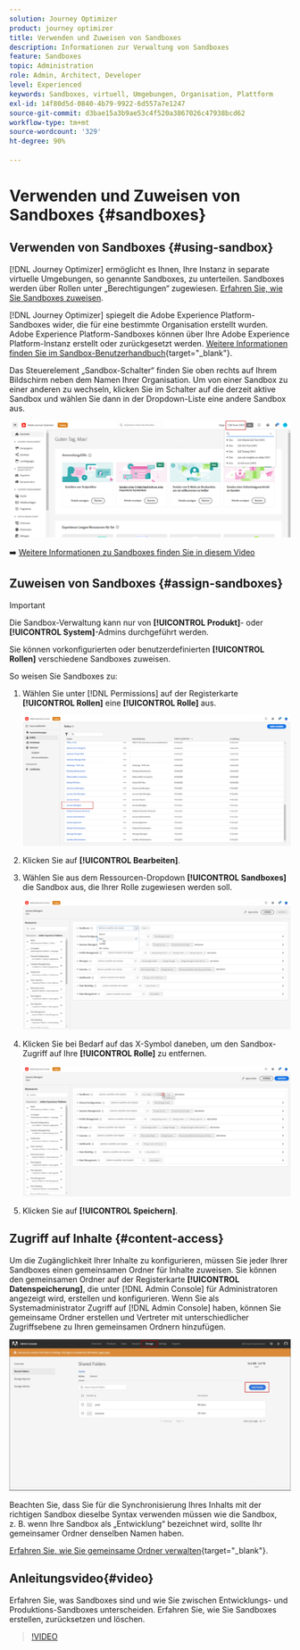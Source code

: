 ```yaml
---
solution: Journey Optimizer
product: journey optimizer
title: Verwenden und Zuweisen von Sandboxes
description: Informationen zur Verwaltung von Sandboxes
feature: Sandboxes
topic: Administration
role: Admin, Architect, Developer
level: Experienced
keywords: Sandboxes, virtuell, Umgebungen, Organisation, Plattform
exl-id: 14f80d5d-0840-4b79-9922-6d557a7e1247
source-git-commit: d3bae15a3b9ae53c4f520a3867026c47938bcd62
workflow-type: tm+mt
source-wordcount: '329'
ht-degree: 90%

---
```


# Verwenden und Zuweisen von Sandboxes {#sandboxes}

## Verwenden von Sandboxes {#using-sandbox}

[!DNL Journey Optimizer] ermöglicht es Ihnen, Ihre Instanz in separate virtuelle Umgebungen, so genannte Sandboxes, zu unterteilen. Sandboxes werden über Rollen unter „Berechtigungen“ zugewiesen. [Erfahren Sie, wie Sie Sandboxes zuweisen](permissions.md#create-product-profile).

[!DNL Journey Optimizer] spiegelt die Adobe Experience Platform-Sandboxes wider, die für eine bestimmte Organisation erstellt wurden. Adobe Experience Platform-Sandboxes können über Ihre Adobe Experience Platform-Instanz erstellt oder zurückgesetzt werden. [Weitere Informationen finden Sie im Sandbox-Benutzerhandbuch](https://experienceleague.adobe.com/docs/experience-platform/sandbox/ui/user-guide.html?lang=de){target="_blank"}.

Das Steuerelement „Sandbox-Schalter“ finden Sie oben rechts auf Ihrem Bildschirm neben dem Namen Ihrer Organisation. Um von einer Sandbox zu einer anderen zu wechseln, klicken Sie im Schalter auf die derzeit aktive Sandbox und wählen Sie dann in der Dropdown-Liste eine andere Sandbox aus.

![](assets/sandbox_5.png)

➡️ [Weitere Informationen zu Sandboxes finden Sie in diesem Video](#video)

## Zuweisen von Sandboxes {#assign-sandboxes}

>[!IMPORTANT]
>
> Die Sandbox-Verwaltung kann nur von **[!UICONTROL Produkt]**- oder **[!UICONTROL System]**-Admins durchgeführt werden.

Sie können vorkonfigurierten oder benutzerdefinierten **[!UICONTROL Rollen]** verschiedene Sandboxes zuweisen.

So weisen Sie Sandboxes zu:

1. Wählen Sie unter [!DNL Permissions] auf der Registerkarte **[!UICONTROL Rollen]** eine **[!UICONTROL Rolle]** aus.

   ![](assets/sandbox_1.png)

1. Klicken Sie auf **[!UICONTROL Bearbeiten]**.

1. Wählen Sie aus dem Ressourcen-Dropdown **[!UICONTROL Sandboxes]** die Sandbox aus, die Ihrer Rolle zugewiesen werden soll.

   ![](assets/sandbox_3.png)

1. Klicken Sie bei Bedarf auf das X-Symbol daneben, um den Sandbox-Zugriff auf Ihre **[!UICONTROL Rolle]** zu entfernen.

   ![](assets/sandbox_4.png)

1. Klicken Sie auf **[!UICONTROL Speichern]**.

## Zugriff auf Inhalte {#content-access}

Um die Zugänglichkeit Ihrer Inhalte zu konfigurieren, müssen Sie jeder Ihrer Sandboxes einen gemeinsamen Ordner für Inhalte zuweisen. Sie können den gemeinsamen Ordner auf der Registerkarte **[!UICONTROL Datenspeicherung]**, die unter [!DNL Admin Console] für Administratoren angezeigt wird, erstellen und konfigurieren. Wenn Sie als Systemadministrator Zugriff auf [!DNL Admin Console] haben, können Sie gemeinsame Ordner erstellen und Vertreter mit unterschiedlicher Zugriffsebene zu Ihren gemeinsamen Ordnern hinzufügen.

![](assets/do-not-localize/content_access.png)

Beachten Sie, dass Sie für die Synchronisierung Ihres Inhalts mit der richtigen Sandbox dieselbe Syntax verwenden müssen wie die Sandbox, z. B. wenn Ihre Sandbox als „Entwicklung“ bezeichnet wird, sollte Ihr gemeinsamer Ordner denselben Namen haben.

[Erfahren Sie, wie Sie gemeinsame Ordner verwalten](https://helpx.adobe.com/de/enterprise/admin-guide.html/enterprise/using/manage-adobe-storage.ug.html){target="_blank"}.

## Anleitungsvideo{#video}

Erfahren Sie, was Sandboxes sind und wie Sie zwischen Entwicklungs- und Produktions-Sandboxes unterscheiden. Erfahren Sie, wie Sie Sandboxes erstellen, zurücksetzen und löschen.

>[!VIDEO](https://video.tv.adobe.com/v/334355?quality=12)